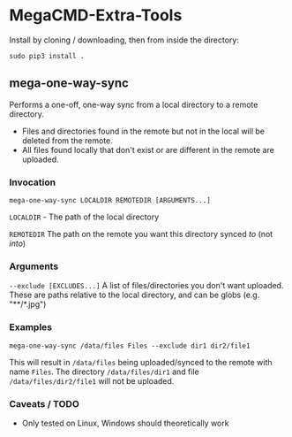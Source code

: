 # MegaCMD-Extra-Tools

Install by cloning / downloading, then from inside the directory:
    
`sudo pip3 install .`


## mega-one-way-sync

Performs a one-off, one-way sync from a local directory to a remote directory.

* Files and directories found in the remote but not in the local will be deleted from the remote.
* All files found locally that don't exist or are different in the remote are uploaded.

### Invocation

`mega-one-way-sync LOCALDIR REMOTEDIR [ARGUMENTS...]`

`LOCALDIR` - The path of the local directory

`REMOTEDIR` The path on the remote you want this directory synced *to* (not *into*)

### Arguments

`--exclude [EXCLUDES...]` A list of files/directories you don't want uploaded. These are paths relative to the local directory, and can be globs (e.g. "**/*.jpg")

### Examples

`mega-one-way-sync /data/files Files --exclude dir1 dir2/file1`

This will result in `/data/files` being uploaded/synced to the remote with name `Files`. The directory `/data/files/dir1` and file `/data/files/dir2/file1` will not be uploaded.

### Caveats / TODO

* Only tested on Linux, Windows should theoretically work
